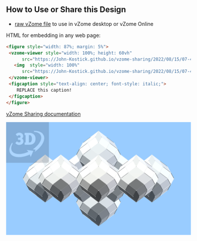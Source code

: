 
## How to Use or Share this Design

 - [raw vZome file](<https://raw.githubusercontent.com/John-Kostick/vzome-sharing/main/2022/08/15/07-49-43-8-Direction-Arrays/8-Direction-Arrays.vZome>) to use in vZome desktop or vZome Online
 
 HTML for embedding in any web page:
 ```html
<figure style="width: 87%; margin: 5%">
  <vzome-viewer style="width: 100%; height: 60vh"
       src="https://John-Kostick.github.io/vzome-sharing/2022/08/15/07-49-43-8-Direction-Arrays/8-Direction-Arrays.vZome" >
    <img  style="width: 100%"
       src="https://John-Kostick.github.io/vzome-sharing/2022/08/15/07-49-43-8-Direction-Arrays/8-Direction-Arrays.png" >
  </vzome-viewer>
  <figcaption style="text-align: center; font-style: italic;">
     REPLACE this caption!
  </figcaption>
</figure>
 ```

[vZome Sharing documentation](https://vzome.github.io/vzome/sharing.html#how-it-works)

![Image](<8-Direction-Arrays.png>)

